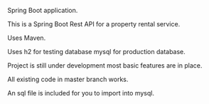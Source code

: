 Spring Boot application.

This is a Spring Boot Rest API for a property rental service.

Uses Maven.

Uses h2 for testing database mysql for production database.

Project is still under development most basic features are in place.

All existing code in master branch works.

An sql file is included for you to import into mysql.
